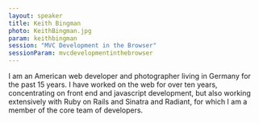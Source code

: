 ```yaml
---
layout: speaker
title: Keith Bingman
photo: KeithBingman.jpg
param: keithbingman
session: "MVC Development in the Browser"
sessionParam: mvcdevelopmentinthebrowser
---
```


I am an American web developer and photographer living in Germany for the past 15 years. I have worked on the web for over ten years, concentrating on front end and javascript development, but also working extensively with Ruby on Rails and Sinatra and Radiant, for which I am a member of the core team of developers. 